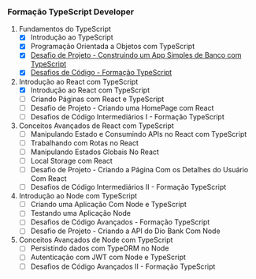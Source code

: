 ### Formação TypeScript Developer

1. Fundamentos do TypeScript 
    - [x]  Introdução ao TypeScript
    - [x]  Programação Orientada a Objetos com TypeScript
    - [x]  [Desafio de Projeto - Construindo um App Simples de Banco com TypeScript](https://github.com/KayllaneGPina/formacao-typescript/tree/main/POO)
    - [x]  [Desafios de Código - Formação TypeScript](https://github.com/KayllaneGPina/formacao-typescript/tree/main/Desafio%20de%20C%C3%B3digo)
2. Introdução ao React com TypeScript 
    - [x]  Introdução ao React com TypeScript
    - [ ]  Criando Páginas com React e TypeScript
    - [ ]  Desafio de Projeto - Criando uma HomePage com React
    - [ ]  Desafios de Código Intermediários I - Formação TypeScript
3. Conceitos Avançados de React com TypeScript 
    - [ ]  Manipulando Estado e Consumindo APIs no React com TypeScript
    - [ ]  Trabalhando com Rotas no React
    - [ ]  Manipulando Estados Globais No React
    - [ ]  Local Storage com React
    - [ ]  Desafio de Projeto - Criando a Página Com os Detalhes do Usuário Com React
    - [ ]  Desafios de Código Intermediários II - Formação TypeScript
4. Introdução ao Node com TypeScript 
    - [ ]  Criando uma Aplicação Com Node e TypeScript
    - [ ]  Testando uma Aplicação Node
    - [ ]  Desafios de Código Avançados - Formação TypeScript
    - [ ]  Desafio de Projeto - Criando a API do Dio Bank Com Node
5. Conceitos Avançados de Node com TypeScript 
    - [ ]  Persistindo dados com TypeORM no Node
    - [ ]  Autenticação com JWT com Node e TypeScript
    - [ ]  Desafios de Código Avançados II - Formação TypeScript